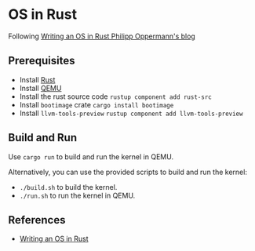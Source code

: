 # OS in Rust
Following [Writing an OS in Rust Philipp Oppermann's blog](https://os.phil-opp.com/minimal-rust-kernel/)

## Prerequisites
- Install [Rust](https://www.rust-lang.org/tools/install)
- Install [QEMU](https://www.qemu.org/download/)
- Install the rust source code `rustup component add rust-src`
- Install `bootimage` crate `cargo install bootimage`
- Install `llvm-tools-preview` `rustup component add llvm-tools-preview`

## Build and Run
Use `cargo run` to build and run the kernel in QEMU.

Alternatively, you can use the provided scripts to build and run the kernel:
- `./build.sh` to build the kernel.   
- `./run.sh` to run the kernel in QEMU.


## References
- [Writing an OS in Rust](https://os.phil-opp.com/)